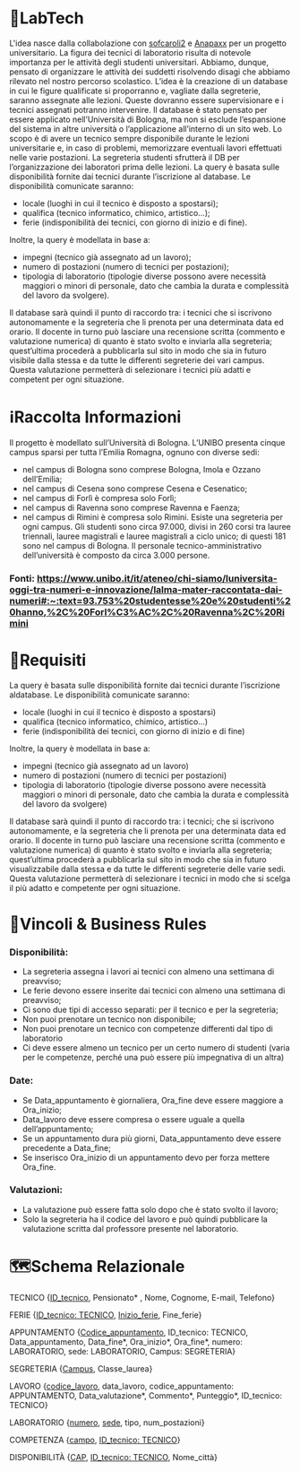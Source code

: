 # 🧪LabTech 
L'idea nasce dalla collabolazione con [sofcaroli2](https://github.com/sofcaroli2) e [Anapaxx](https://github.com/Anapaxx) per un progetto universitario.
La figura dei tecnici di laboratorio risulta di notevole importanza per le attività degli studenti universitari. 
Abbiamo, dunque, pensato di organizzare le attività dei suddetti risolvendo disagi che abbiamo rilevato nel nostro percorso scolastico.
L’idea è la creazione di un database in cui le figure qualificate si proporranno e, vagliate dalla segreterie, saranno assegnate alle lezioni.
Queste dovranno essere supervisionare e i tecnici assegnati potranno intervenire.
Il database è stato pensato per essere applicato nell’Università di Bologna, ma non si esclude l’espansione del sistema in altre università o l’applicazione all’interno di un sito web.
Lo scopo è di avere un tecnico sempre disponibile durante le lezioni universitarie e, in caso di problemi, memorizzare eventuali lavori effettuati nelle varie postazioni.
La segreteria studenti sfrutterà il DB per l’organizzazione dei laboratori prima delle lezioni. 
La query è basata sulle disponibilità fornite dai tecnici durante l’iscrizione al database.
Le disponibilità comunicate saranno:
- locale (luoghi in cui il tecnico è disposto a spostarsi);
- qualifica (tecnico informatico, chimico, artistico…);
- ferie (indisponibilità dei tecnici, con giorno di inizio e di fine).

Inoltre, la query è modellata in base a:
- impegni (tecnico già assegnato ad un lavoro);
- numero di postazioni (numero di tecnici per postazioni);
- tipologia di laboratorio (tipologie diverse possono avere necessità maggiori o minori di personale, dato che cambia la durata e complessità del lavoro da svolgere).

Il database sarà quindi il punto di raccordo tra: i tecnici che si iscrivono autonomamente e la segreteria che li prenota per una determinata data ed orario.
Il docente in turno può lasciare una recensione scritta (commento e valutazione numerica) di quanto è stato svolto e inviarla alla segreteria; quest’ultima procederà a pubblicarla sul sito in modo che sia in futuro visibile dalla stessa e da tutte le differenti segreterie dei vari campus. Questa valutazione permetterà di selezionare i tecnici più adatti e competent per ogni situazione.

# ℹ️Raccolta Informazioni
Il progetto è modellato sull’Università di Bologna.
L’UNIBO presenta cinque campus sparsi per tutta l’Emilia Romagna, ognuno con diverse sedi:
- nel campus di Bologna sono comprese Bologna, Imola e Ozzano dell’Emilia;
- nel campus di Cesena sono comprese Cesena e Cesenatico;
- nel campus di Forlì è compresa solo Forlì;
- nel campus di Ravenna sono comprese Ravenna e Faenza;
- nel campus di Rimini è compresa solo Rimini.
Esiste una segreteria per ogni campus.
Gli studenti sono circa 97.000, divisi in 260 corsi tra lauree triennali, lauree magistrali e lauree magistrali a ciclo unico; di questi 181 sono nel campus di Bologna.
Il personale tecnico-amministrativo dell’università è composto da circa 3.000 persone.
### Fonti: https://www.unibo.it/it/ateneo/chi-siamo/luniversita-oggi-tra-numeri-e-innovazione/lalma-mater-raccontata-dai-numeri#:~:text=93.753%20studentesse%20e%20studenti%20hanno,%2C%20Forl%C3%AC%2C%20Ravenna%2C%20Rimini

# 📖Requisiti
La query è basata sulle disponibilità fornite dai tecnici durante l’iscrizione aldatabase.
Le disponibilità comunicate saranno: 
- locale (luoghi in cui il tecnico è disposto a spostarsi)
- qualifica (tecnico informatico, chimico, artistico…)
- ferie (indisponibilità dei tecnici, con giorno di inizio e di fine)

Inoltre, la query è modellata in base a:
- impegni (tecnico già assegnato ad un lavoro)
- numero di postazioni (numero di tecnici per postazioni)
- tipologia di laboratorio (tipologie diverse possono avere necessità maggiori o minori di personale, dato che cambia la durata e complessità del lavoro da svolgere)

Il database sarà quindi il punto di raccordo tra: i tecnici; che si iscrivono autonomamente, e la segreteria che li prenota per una determinata data ed orario.
Il docente in turno può lasciare una recensione scritta (commento e valutazione numerica) di quanto è stato svolto e inviarla alla segreteria; quest’ultima procederà a pubblicarla sul sito in modo che sia in futuro visualizzabile dalla stessa e da tutte le differenti segreterie delle varie sedi. 
Questa valutazione permetterà di selezionare i tecnici in modo che si scelga il più adatto e competente per ogni situazione.

# 🔐Vincoli & Business Rules
### Disponibilità:
- La segreteria assegna i lavori ai tecnici con almeno una settimana di preavviso;
- Le ferie devono essere inserite dai tecnici con almeno una settimana di preavviso;
- Ci sono due tipi di accesso separati: per il tecnico e per la segreteria;
- Non puoi prenotare un tecnico non disponibile;
- Non puoi prenotare un tecnico con competenze differenti dal tipo di laboratorio
- Ci deve essere almeno un tecnico per un certo numero di studenti (varia per le competenze, perché una può essere più impegnativa di un altra)

### Date:
- Se Data_appuntamento è giornaliera, Ora_fine deve essere maggiore a Ora_inizio;
- Data_lavoro deve essere compresa o essere uguale a quella dell’appuntamento;
- Se un appuntamento dura più giorni, Data_appuntamento deve essere precedente a Data_fine;
- Se inserisco Ora_inizio di un appuntamento devo per forza mettere Ora_fine.

### Valutazioni:
- La valutazione può essere fatta solo dopo che è stato svolto il lavoro;
- Solo la segreteria ha il codice del lavoro e può quindi pubblicare la valutazione scritta dal professore presente nel laboratorio.

# 🗺️Schema Relazionale

TECNICO {<ins>ID_tecnico</ins>, Pensionato* , Nome, Cognome, E-mail, Telefono}
 
FERIE {<ins>ID_tecnico: TECNICO</ins>, <ins>Inizio_ferie</ins>, Fine_ferie}
 
APPUNTAMENTO {<ins>Codice_appuntamento</ins>, ID_tecnico: TECNICO, Data_appuntamento, Data_fine*, Ora_inizio*, Ora_fine*,  numero: LABORATORIO, sede: LABORATORIO, Campus: SEGRETERIA} 

SEGRETERIA {<ins>Campus</ins>, Classe_laurea}

LAVORO {<ins>codice_lavoro</ins>, data_lavoro, codice_appuntamento: APPUNTAMENTO, Data_valutazione*, Commento*, Punteggio*, ID_tecnico: TECNICO}

LABORATORIO {<ins>numero</ins>, <ins>sede</ins>, tipo, num_postazioni} 

COMPETENZA {<ins>campo</ins>, <ins>ID_tecnico: TECNICO</ins>}

DISPONIBILITÀ {<ins>CAP</ins>, <ins>ID_tecnico: TECNICO</ins>, Nome_città}
